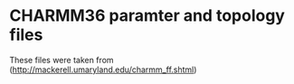 # CHARMM36 paramter and topology files

These files were taken from (http://mackerell.umaryland.edu/charmm_ff.shtml)
